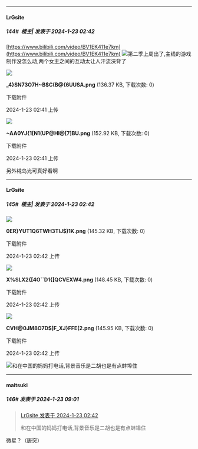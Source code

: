 
*****

####  LrGsite  
##### 144#         楼主| 发表于 2024-1-23 02:42

[https://www.bilibili.com/video/BV1EK411e7km](https://www.bilibili.com/video/BV1EK411e7km)
<img src="https://static.saraba1st.com/image/smiley/face2017/067.png" referrerpolicy="no-referrer">第二季上周出了,主线的游戏制作没怎么动,两个女主之间的互动太让人汗流浃背了

<img src="https://img.saraba1st.com/forum/202401/23/024101hkjcx8x5mzbj58dp.png" referrerpolicy="no-referrer">

<strong>_4}SN73O7H~B$C(B@{6UUSA.png</strong> (136.37 KB, 下载次数: 0)

下载附件

2024-1-23 02:41 上传

<img src="https://img.saraba1st.com/forum/202401/23/024101o0xjmmh105zml1ts.png" referrerpolicy="no-referrer">

<strong>~AA0YJ{1[N1(UP@HI@[7]BU.png</strong> (152.92 KB, 下载次数: 0)

下载附件

2024-1-23 02:41 上传

另外椛岛光可真好看啊

*****

####  LrGsite  
##### 145#         楼主| 发表于 2024-1-23 02:42

<img src="https://img.saraba1st.com/forum/202401/23/024222ud8s8119qf8o5o55.png" referrerpolicy="no-referrer">

<strong>0ER}YUT1Q6TWH3TIJ$)1K.png</strong> (145.32 KB, 下载次数: 0)

下载附件

2024-1-23 02:42 上传

<img src="https://img.saraba1st.com/forum/202401/23/024222ajl3darav2sj4s4s.png" referrerpolicy="no-referrer">

<strong>X%SLX2{[4O``D1{[QCVEXW4.png</strong> (148.45 KB, 下载次数: 0)

下载附件

2024-1-23 02:42 上传

<img src="https://img.saraba1st.com/forum/202401/23/024222ovuio5c0yghue4v4.png" referrerpolicy="no-referrer">

<strong>CVH@0JM8O7D$]F_XJ}FFE(2.png</strong> (145.95 KB, 下载次数: 0)

下载附件

2024-1-23 02:42 上传

<img src="https://static.saraba1st.com/image/smiley/face2017/044.png" referrerpolicy="no-referrer">和在中国的妈妈打电话,背景音乐是二胡也是有点蚌埠住


*****

####  maitsuki  
##### 146#       发表于 2024-1-23 09:01

<blockquote><a href="httphttps://bbs.saraba1st.com/2b/forum.php?mod=redirect&amp;goto=findpost&amp;pid=63740865&amp;ptid=2167508" target="_blank">LrGsite 发表于 2024-1-23 02:42</a>

和在中国的妈妈打电话,背景音乐是二胡也是有点蚌埠住</blockquote>
微星？（唐突）

